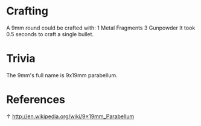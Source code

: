 # Crafting

A 9mm round could be crafted with:
1 Metal Fragments
3 Gunpowder
It took 0.5 seconds to craft a single bullet.
# Trivia

The 9mm's full name is 9x19mm parabellum.
# References

↑ http://en.wikipedia.org/wiki/9×19mm_Parabellum
